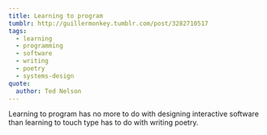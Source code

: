 ```yaml
---
title: Learning to program
tumblr: http://guillermonkey.tumblr.com/post/3282710517
tags:
  - learning
  - programming
  - software
  - writing
  - poetry
  - systems-design
quote:
  author: Ted Nelson
---
```


Learning to program has no more to do with designing interactive software than learning to touch type has to do with writing poetry.
